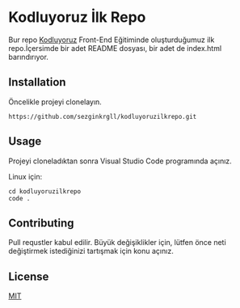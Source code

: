 # Kodluyoruz İlk Repo
Bur repo [Kodluyoruz](http://kodluyoruz.org) Front-End Eğitiminde oluşturduğumuz ilk repo.İçersimde bir adet README dosyası, bir adet de index.html barındırıyor.
## Installation
Öncelikle projeyi clonelayın.
```
https://github.com/sezginkrgll/kodluyoruzilkrepo.git
```
## Usage
Projeyi cloneladıktan sonra Visual Studio Code programında açınız.

Linux için:
```
cd kodluyoruzilkrepo
code .
```
## Contributing
Pull requstler kabul edilir. Büyük değişiklikler için, lütfen önce neti değiştirmek istediğinizi tartışmak için konu açınız.
## License

[MIT](http://kodluyoruz.org)